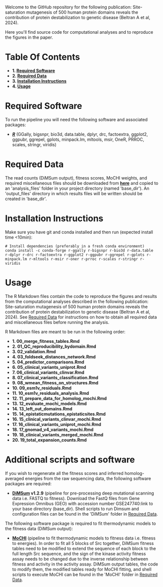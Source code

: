 Welcome to the GitHub repository for the following publication: Site-saturation mutagenesis of 500 human protein domains reveals the contribution of protein destabilization to genetic disease (Beltran A et al, 2024).

Here you'll find source code for computational analyses and to reproduce the figures in the paper.

# Table Of Contents

* **1. [Required Software](#required-software)**
* **2. [Required Data](#required-data)**
* **3. [Installation Instructions](#installation-instructions)**
* **4. [Usage](#usage)**

# Required Software

To run the pipeline you will need the following software and associated packages:

* **[_R_](https://www.r-project.org/)** (GGally, bigsnpr, bio3d, data.table, dplyr, drc, factoextra, ggplot2, ggpubr, ggrepel, gplots, minpack.lm, mltools, msir, OneR, PRROC, scales, stringr, viridis)



# Required Data

The read counts (DiMSum output), fitness scores, MoCHI weights, and required miscellaneous files should be downloaded from **[here](https://zenodo.org/records/10491695)** and copied to an 'analysis_files' folder in your project directory (named 'base_dir'). An 'output_files' directory in which results files will be written should be created in 'base_dir'.

# Installation Instructions

Make sure you have git and conda installed and then run (expected install time <10min):

```
# Install dependencies (preferably in a fresh conda environment)
conda install -c conda-forge r-ggally r-bigsnpr r-bio3d r-data.table r-dplyr r-drc r-factoextra r-ggplot2 r-ggpubr r-ggrepel r-gplots r-minpack.lm r-mltools r-msir r-oner r-prroc r-scales r-stringr r-viridis
```

# Usage

The R Markdown files contain the code to reproduce the figures and results from the computational analyses described in the following publication: Site-saturation mutagenesis of 500 human protein domains reveals the contribution of protein destabilization to genetic disease (Beltran A et al, 2024). See [Required Data](#required-data) for instructions on how to obtain all required data and miscellaneous files before running the analysis.

R Markdown files are meant to be run in the following order:

* **1. 00_merge_fitness_tables.Rmd**
* **2. 01_QC_reproducibility_bydomain.Rmd**
* **3. 02_validation.Rmd**
* **4. 03_foldseek_distances_network.Rmd**
* **5. 04_predictor_comparisons.Rmd**
* **6. 05_clinical_variants_uniprot.Rmd**
* **7. 06_clinical_variants_clinvar.Rmd**
* **8. 07_clinical_variants_classification.Rmd**
* **9. 08_wmean_fitness_on_structures.Rmd**
* **10. 09_esm1v_residuals.Rmd**
* **11. 10_esm1v_residuals_analysis.Rmd**
* **12. 11_prepare_data_for_homolog_mochi.Rmd**
* **13. 12_evaluate_mochi_models.Rmd**
* **14. 13_left_out_domains.Rmd**
* **15. 14_epistaticmutations_epistaticsites.Rmd**
* **16. 15_clinical_variants_clinvar_mochi.Rmd**
* **17. 16_clinical_variants_uniprot_mochi.Rmd**
* **18. 17_gnomad_v4_variants_mochi.Rmd**
* **19. 18_clinical_variants_merged_mochi.Rmd**
* **20. 19_total_expansion_counts.Rmd**

# Additional scripts and software

If you wish to regenerate all the fitness scores and inferred homolog-averaged energies from the raw sequencing data, the following software packages are required:

* **[DiMSum](https://github.com/lehner-lab/DiMSum) v1.2.9** (pipeline for pre-processing deep mutational scanning data i.e. FASTQ to fitness). Download the FastQ files from Gene Expression Omnibus (GEO) with accession number GSE247740:link to your base directory (base_dir). Shell scripts to run Dimsum and configuration files can be found in the 'DiMSum' folder in [Required Data](#required-data).

The following software package is required to fit thermodynamic models to the fitness data (DiMSum output):

* **[MoCHI](https://github.com/lehner-lab/MoCHI)** (pipeline to fit thermodynamic models to fitness data i.e. fitness to energies). In order to fit all 5 blocks of Src together, DiMSum fitness tables need to be modified to extend the sequence of each block to the full length Src sequence, and the sign of the kinase activity fitness assay needs to be changed due to the inverse relationship between fitness and activity in the activity assay. DiMSum output tables, the code to modify them, the modified tables ready for MoCHI fitting, and shell scripts to execute MoCHI can be found in the 'MoCHI' folder in [Required Data](#required-data). 


